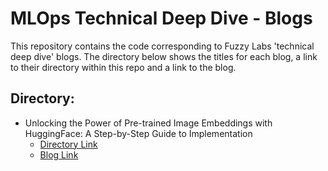 # MLOps Technical Deep Dive - Blogs

This repository contains the code corresponding to Fuzzy Labs 'technical deep dive' blogs. The directory below shows the titles for each blog, a link to their directory within this repo and a link to the blog.
## Directory:

* Unlocking the Power of Pre-trained Image Embeddings with HuggingFace: A Step-by-Step Guide to Implementation 
  * [Directory Link](image-embedding-blog)
  * [Blog Link](https://www.fuzzylabs.ai/blog)
